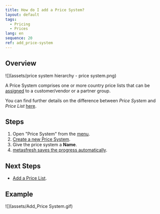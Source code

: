 ```yaml
---
title: How do I add a Price System?
layout: default
tags:
  - Pricing
  - Prices
lang: en
sequence: 20
ref: add_price-system
---
```


## Overview
![](assets/price system hierarchy - price system.png)

A Price System comprises one or more country price lists that can be [assigned](Assign_prices_to_partners) to a customer/vendor or a partner group.

You can find further details on the difference between *Price System* and *Price List* [here](Price-system_versus_price_list).

## Steps
1. Open "Price System" from the [menu](Menu).
1. [Create a new Price System](New_Record_Window).
1. Give the price system a **Name**.
1. [metasfresh saves the progress automatically](Saveindicator).

## Next Steps
- [Add a Price List](Add_price-list).

## Example
![](assets/Add_Price System.gif)
